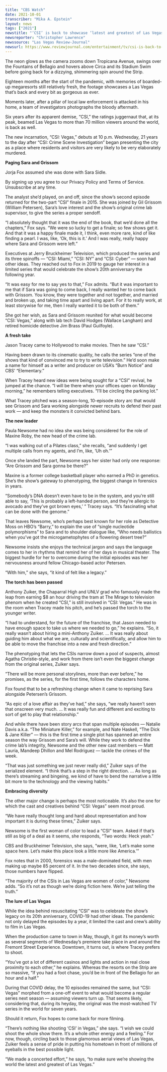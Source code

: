 ```yaml
---
title: "CBS Watch"
date: 2021-10-01
transcriber: "Mika A. Epstein"
layout: news
tags: ["2021"]
newstitle: "‘CSI’ is back to showcase ‘latest and greatest of Las Vegas’"
newsreporter: "Christopher Lawrence"
newssource: "Las Vegas Review-Journal"
newsurl: https://www.reviewjournal.com/entertainment/tv/csi-is-back-to-showcase-latest-and-greatest-of-las-vegas-2451176/
---
```


The neon glows as the camera zooms down Tropicana Avenue, swings over the Fountains of Bellagio and hovers above Circa and its Stadium Swim before going back for a dizzying, shimmering spin around the Strip.

Eighteen months after the start of the pandemic, with memories of boarded-up megaresorts still relatively fresh, the footage showcases a Las Vegas that’s back and every bit as gorgeous as ever.

Moments later, after a pillar of local law enforcement is attacked in his home, a team of investigators photographs the bloody aftermath.

Six years after its apparent demise, “CSI,” the ratings juggernaut that, at its peak, beamed Las Vegas to more than 70 million viewers around the world, is back as well.

The new incarnation, “CSI: Vegas,” debuts at 10 p.m. Wednesday, 21 years to the day after “CSI: Crime Scene Investigation” began presenting the city as a place where residents and visitors are very likely to be very elaborately murdered.

**Paging Sara and Grissom**

Jorja Fox assumed she was done with Sara Sidle.

By signing up you agree to our Privacy Policy and Terms of Service. Unsubscribe at any time.

The analyst she’d played, on and off, since the show’s second episode returned for the two-part “CSI” finale in 2015. She was joined by Gil Grissom (William Petersen), Sara’s love interest and the show’s original crime lab supervisor, to give the series a proper sendoff.

“I absolutely thought that it was the end of the book, that we’d done all the chapters,” Fox says. “We were so lucky to get a finale; so few shows get it. And that it was a happy finale made it, I think, even more rare, kind of like finding a pearl. I was, like, ‘Ok, this is it.’ And I was really, really happy where Sara and Grissom were left.”

Executives at Jerry Bruckheimer Television, which produced the series and its three spinoffs — “CSI: Miami,” “CSI: NY” and “CSI: Cyber” — soon had other ideas. They reached out to Fox in 2019 to gauge her interest in a limited series that would celebrate the show’s 20th anniversary the following year.

“It was easy for me to say yes to that,” Fox admits. “But it was important to me that if Sara was going to come back, I really wanted her to come back with Grissom. You know, they were together and not together, and married and broken up, and taking time apart and living apart. For it to really work, at least storywise for me, then I really wanted it to be both of them.”

She got her wish, as Sara and Grissom reunited for what would become “CSI: Vegas,” along with lab tech David Hodges (Wallace Langham) and retired homicide detective Jim Brass (Paul Guilfoyle).

**A fresh take**

Jason Tracey came to Hollywood to make movies. Then he saw “CSI.”

Having been drawn to its cinematic quality, he calls the series “one of the shows that kind of convinced me to try to write television.” He’d soon make a name for himself as a writer and producer on USA’s “Burn Notice” and CBS’ “Elementary.”

When Tracey heard new ideas were being sought for a “CSI” revival, he jumped at the chance. “I will be there when your offices open on Monday morning,” he remembers telling executives. “I’ll be circling the parking lot.”

What Tracey pitched was a season-long, 10-episode story arc that would see Grissom and Sara working alongside newer recruits to defend their past work — and keep the monsters it convicted behind bars.

**The new leader**

Paula Newsome had no idea she was being considered for the role of Maxine Roby, the new head of the crime lab.

“I was walking out of a Pilates class,” she recalls, “and suddenly I get multiple calls from my agents, and I’m, like, ‘Uh oh.’”

Once she landed the part, Newsome says her sister had only one response: “Are Grissom and Sara gonna be there?”

Maxine is a former college basketball player who earned a PhD in genetics. She’s the show’s gateway to phenotyping, the biggest change in forensics in years.

“Somebody’s DNA doesn’t even have to be in the system, and you’re still able to say, ‘This is probably a left-handed person, and they’re allergic to avocado and they’ve got brown eyes,’ ” Tracey says. “It’s fascinating what can be done with the genome.”

That leaves Newsome, who’s perhaps best known for her role as Detective Moss on HBO’s “Barry,” to explain the use of “single nucleotide polymorphisms” to Sara and to shoulder dialogue like, “Who needs ballistics when you’ve got the microgametophytes of a flowering desert tree?”

Newsome insists she enjoys the technical jargon and says the language comes to her in rhythms that remind her of her days in musical theater. The biggest hurdle for her to overcome during the initial episodes was her nervousness around fellow Chicago-based actor Petersen.

“With him,” she says, “it kind of felt like a legacy.”

**The torch has been passed**

Anthony Zuiker, the Chaparral High and UNLV grad who famously made the leap from earning $8 an hour driving the tram at The Mirage to television phenom when he created “CSI,” is still involved in “CSI: Vegas.” He was in the room when Tracey made his pitch, and he’s passed the torch to the younger writer.

“I had to understand, for the future of the franchise, that Jason needed to have enough space to take us where we needed to go,” he explains. “So, it really wasn’t about hiring a mini-Anthony Zuiker. … It was really about guiding him about what we are, culturally and scientifically, and allow him to be able to move the franchise into a new and fresh direction.”

The phenotyping that lets the CSIs narrow down a pool of suspects, almost Agatha Christie-style, and work from there isn’t even the biggest change from the original series, Zuiker says.

“There will be more personal storylines, more than ever before,” he promises, as the series, for the first time, follows the characters home.

Fox found that to be a refreshing change when it came to reprising Sara alongside Petersen’s Grissom.

“As epic of a love affair as they’ve had,” she says, “we really haven’t seen that onscreen very much. … It was really fun and different and exciting to sort of get to play that relationship.”

And while there have been story arcs that span multiple episodes — Natalie Davis a.k.a. “The Miniature Killer,” for example, and Nate Haskell, “The Dick & Jane Killer” — this is the first time a single plot has spanned an entire season the way Grissom and Sara’s will. While they work to defend the crime lab’s integrity, Newsome and the other new cast members — Matt Lauria, Mandeep Dhillon and Mel Rodriguez — tackle the crimes of the week.

“That was just something we just never really did,” Zuiker says of the serialized element. “I think that’s a step in the right direction. … As long as there’s streaming and bingeing, we kind of have to bend the narrative a little bit more to the technology and the viewing habits.”

**Embracing diversity**

The other major change is perhaps the most noticeable. It’s also the one for which the cast and creatives behind “CSI: Vegas” seem most proud.

“We have really thought long and hard about representation and how important it is during these times,” Zuiker says.

Newsome is the first woman of color to lead a “CSI” team. Asked if that’s still as big of a deal as it seems, she responds, “Two words: Heck yeah.”

CBS and Bruckheimer Television, she says, “were, like, ‘Let’s make some space here. Let’s make this place look a little more like America.’”

Fox notes that in 2000, forensics was a male-dominated field, with men making up maybe 85 percent of it. In the two decades since, she says, those numbers have flipped.

“The majority of the CSIs in Las Vegas are women of color,” Newsome adds. “So it’s not as though we’re doing fiction here. We’re just telling the truth.”

**The lure of Las Vegas**

While the idea behind resuscitating “CSI” was to celebrate the show’s legacy on its 20th anniversary, COVID-19 had other ideas. The pandemic not only delayed the episodes by a year, it limited the cast and crew’s ability to film in Las Vegas.

When the production came to town in May, though, it got its money’s worth as several segments of Wednesday’s premiere take place in and around the Fremont Street Experience. Downtown, it turns out, is where Tracey prefers to shoot.

“You’ve got a lot of different casinos and lights and action in real close proximity to each other,” he explains. Whereas the resorts on the Strip are so massive, “If you had a foot chase, you’d be in front of the Bellagio for an hour and a half.”

During that COVID delay, the 10 episodes remained the same, but “CSI: Vegas” morphed from a one-off event to what would become a regular series next season — assuming viewers turn up. That seems likely, considering that, during its heyday, the original was the most-watched TV series in the world for seven years.

Should it return, Fox hopes to come back for more filming.

“There’s nothing like shooting ‘CSI’ in Vegas,” she says. “I wish we could shoot the whole show there. It’s a whole other energy and a feeling.”
For now, though, circling back to those glamorous aerial views of Las Vegas, Zuiker feels a sense of pride in putting his hometown in front of millions of eyeballs in the best possible light.

“We made a concerted effort,” he says, “to make sure we’re showing the world the latest and greatest of Las Vegas.”
